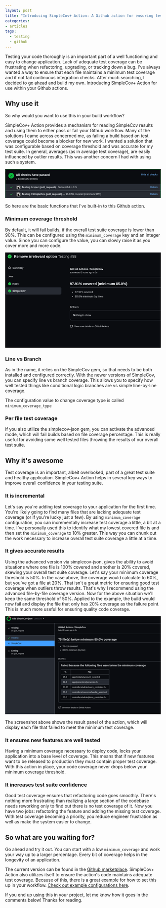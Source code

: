 ```yaml
---
layout: post
title: "Introducing SimpleCov+ Action: A Github action for ensuring test coverage"
categories:
- articles
tags:
  - testing
  - github
---
```


Testing your code thoroughly is an important part of a well functioning
and easy to change application. Lack of adequate test coverage can be frustrating
when refactoring, upgrading, or tracking down a bug. I've always wanted a way
to ensure that each file maintains
a minimum test coverage and if not fail continuous integration checks. After much
searching, I decided to go ahead and build my own. Introducing SimpleCov+ Action
for use within your Github actions.
<!--excerpt-->

## Why use it

So why would you want to use this in your build workflow?

SimpleCov+ Action provides a mechanism for reading SimpleCov results and using them
to either pass or fail your Github workflow. Many of the solutions I came across concerned me, as failing a build based on test coverage could become a blocker for new work. I wanted a solution that was configurable based on coverage threshold and was accurate for my test suite. In general, averages (as in average test coverage), are easily influenced by outlier results. This was another concern I had with using such a system.

![SimpleCov Basic line view](/img/2022/simple-cov-check-basic.png)

So here are the basic functions that I've built-in to this Github action.

### Minimum coverage threshold

By default, it will fail builds, if the overall test suite coverage is lower than 90%.
This can be configured using the `minimum_coverage` key and an integer value. Since
you can configure the value, you can slowly raise it as you cover more and more code.

![SimpleCov Basic line view](/img/2022/simple-cov-check-basic-detailed.png)

### Line vs Branch

As in the name, it relies on the SimpleCov gem, so that needs to be both
installed and configured correctly. With the newer versions of SimpleCov, you can
specify line vs branch coverage. This allows you to specify how well tested things
like conditional logic branches are vs simple line-by-line coverage.

The configuration value to change coverage type is called `minimum_coverage_type`

### Per file test coverage

If you also utilize the simplecov-json gem, you can activate the advanced mode, which will
fail builds based on file coverage percentage. This is really useful for
avoiding some well tested files throwing the results of our overall test suite.

## Why it's awesome

Test coverage is an important, albeit overlooked, part of a great test suite and healthy application.
SimpleCov+ Action helps in several key ways to improve overall confidence in your testing suite.

### It is incremental

Let's say you're adding test coverage to your application for the first time.
You're likely going to find many files that are lacking adequate test coverage (or if you're lucky just a few). By using `minimum_coverage` configuration, you can incrementally increase
test coverage a little, a bit at a time. I've personally used this to identify what my lowest covered file is and then set the `minimum_coverage` to 10% greater. This way you can chunk out the work necessary to increase overall test suite coverage a little at a time.

### It gives accurate results

Using the advanced version via simplecov-json, gives the ability to avoid situations where
one file is 100% covered and another is 20% covered, skewing your overall test suite coverage. Let's say your minimum coverage threshold is 50%. In the case above, the coverage would calculate to 60%, but you've got a file at 20%. That isn't a great metric for ensuring good test coverage when outliers throw results. That's why I recommend using the advanced file-by-file coverage version. Now for the above situation we'll keep the same threshold of 50%. Applied to the example, the build would now fail and display the file that only has 20% coverage as the failure point. This is much more useful for ensuring quality code coverage.

![SimpleCov Advanced detail view](/img/2022/simple-cov-check-advanced-detailed.png)

The screenshot above shows the result panel of the action, which will display each file
that failed to meet the minimum test coverage.

### It ensures new features are well tested

Having a minimum coverage necessary to deploy code, locks your application into a
base level of coverage. This means that if new features want to be released to production
they must contain proper test coverage. With this action in place, your code coverage
never drops below your minimum coverage threshold.

### It increases test suite confidence

Good test coverage ensures that refactoring code goes smoothly. There's nothing more
frustrating than realizing a large section of the codebase needs reworking only to find
out there is no test coverage of it. Now you have two jobs: refactoring the feature and adding the missing test coverage.
With test coverage becoming a priority, you reduce engineer frustration as well as make the system easier to change.

## So what are you waiting for?

Go ahead and try it out. You can start with a low `minimum_coverage` and work your way
up to a larger percentage. Every bit of coverage helps in the longevity of
an application.

The current version can be found in the [Github marketplace](https://github.com/marketplace/actions/simplecov-action). SimpleCov+ Action also utilizes itself to ensure the action's code maintains adequate test coverage. Because of this, there is a great example for how to set this up in your workflow. [Check out example configurations here](https://github.com/marketplace/actions/simplecov-action#example-configuration).

If you end up using this in your project, let me know how it goes in the comments below! Thanks for reading.

